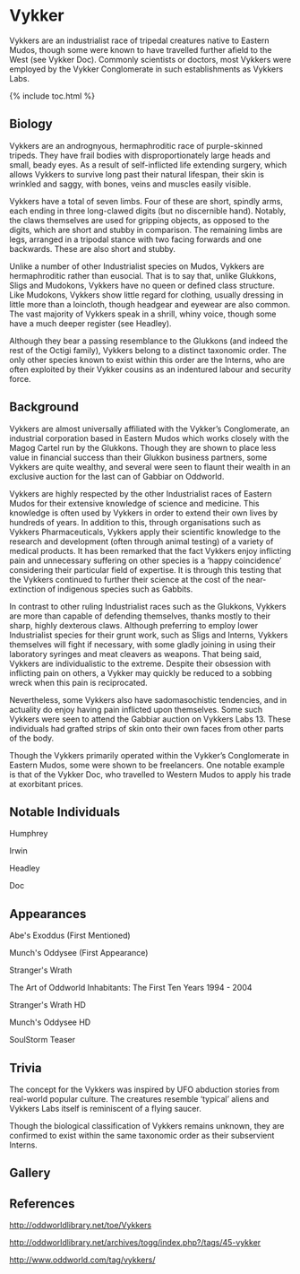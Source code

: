 # Vykker #

Vykkers are an industrialist race of tripedal creatures native to Eastern Mudos, though some were known to have travelled further afield to the West (see Vykker Doc). Commonly scientists or doctors, most Vykkers were employed by the Vykker Conglomerate in such establishments as Vykkers Labs. 

{% include toc.html %}

## Biology ##

Vykkers are an andrognyous, hermaphroditic race of purple-skinned tripeds. They have frail bodies with disproportionately large heads and small, beady eyes. As a result of self-inflicted life extending surgery, which allows Vykkers to survive long past their natural lifespan, their skin is wrinkled and saggy, with bones, veins and muscles easily visible.

Vykkers have a total of seven limbs. Four of these are short, spindly arms, each ending in three long-clawed digits (but no discernible hand). Notably, the claws themselves are used for gripping objects, as opposed to the digits, which are short and stubby in comparison. The remaining limbs are legs, arranged in a tripodal stance with two facing forwards and one backwards. These are also short and stubby.

Unlike a number of other Industrialist species on Mudos, Vykkers are hermaphroditic rather than eusocial. That is to say that, unlike Glukkons, Sligs and Mudokons, Vykkers have no queen or defined class structure. Like Mudokons, Vykkers show little regard for clothing, usually dressing in little more than a loincloth, though headgear and eyewear are also common. The vast majority of Vykkers speak in a shrill, whiny voice, though some have a much deeper register (see Headley).

Although they bear a passing resemblance to the Glukkons (and indeed the rest of the Octigi family), Vykkers belong to a distinct taxonomic order. The only other species known to exist within this order are the Interns, who are often exploited by their Vykker cousins as an indentured labour and security force.

## Background ##

Vykkers are almost universally affiliated with the Vykker’s Conglomerate, an industrial corporation based in Eastern Mudos which works closely with the Magog Cartel run by the Glukkons. Though they are shown to place less value in financial success than their Glukkon business partners, some Vykkers are quite wealthy, and several were seen to flaunt their wealth in an exclusive auction for the last can of Gabbiar on Oddworld.

Vykkers are highly respected by the other Industrialist races of Eastern Mudos for their extensive knowledge of science and medicine. This knowledge is often used by Vykkers in order to extend their own lives by hundreds of years. In addition to this, through organisations such as Vykkers Pharmaceuticals, Vykkers apply their scientific knowledge to the research and development (often through animal testing) of a variety of medical products. It has been remarked that the fact Vykkers enjoy inflicting pain and unnecessary suffering on other species is a ‘happy coincidence’ considering their particular field of expertise. It is through this testing that the Vykkers continued to further their science at the cost of the near-extinction of indigenous species such as Gabbits.

In contrast to other ruling Industrialist races such as the Glukkons, Vykkers are more than capable of defending themselves, thanks mostly to their sharp, highly dexterous claws. Although preferring to employ lower Industrialist species for their grunt work, such as Sligs and Interns, Vykkers themselves will fight if necessary, with some gladly joining in using their laboratory syringes and meat cleavers as weapons. That being said, Vykkers are individualistic to the extreme. Despite their obsession with inflicting pain on others, a Vykker may quickly be reduced to a sobbing wreck when this pain is reciprocated.

Nevertheless, some Vykkers also have sadomasochistic tendencies, and in actuality do enjoy having pain inflicted upon themselves. Some such Vykkers were seen to attend the Gabbiar auction on Vykkers Labs 13. These individuals had grafted strips of skin onto their own faces from other parts of the body.

Though the Vykkers primarily operated within the Vykker’s Conglomerate in Eastern Mudos, some were shown to be freelancers. One notable example is that of the Vykker Doc, who travelled to Western Mudos to apply his trade at exorbitant prices.

## Notable Individuals ##

Humphrey

Irwin

Headley

Doc

## Appearances ##

Abe's Exoddus (First Mentioned)

Munch's Oddysee (First Appearance)

Stranger's Wrath

The Art of Oddworld Inhabitants: The First Ten Years 1994 - 2004

Stranger's Wrath HD

Munch's Oddysee HD

SoulStorm Teaser

## Trivia ##

The concept for the Vykkers was inspired by UFO abduction stories from real-world popular culture. The creatures resemble ‘typical’ aliens and Vykkers Labs itself is reminiscent of a flying saucer.

Though the biological classification of Vykkers remains unknown, they are confirmed to exist within the same taxonomic order as their subservient Interns.

## Gallery ##

## References ##

http://oddworldlibrary.net/toe/Vykkers 

http://oddworldlibrary.net/archives/togg/index.php?/tags/45-vykker 

http://www.oddworld.com/tag/vykkers/ 

